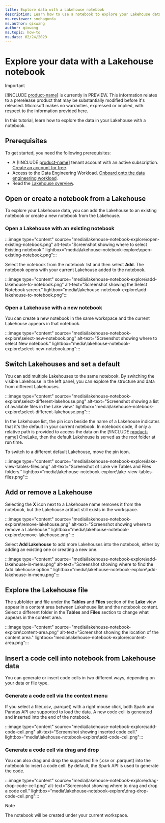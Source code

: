 ```yaml
---
title: Explore data with a Lakehouse notebook
description: Learn how to use a notebook to explore your Lakehouse data.
ms.reviewer: snehagunda
ms.author: qixwang
author: qixwang
ms.topic: how-to
ms.date: 02/24/2023
---
```


# Explore your data with a Lakehouse notebook

> [!IMPORTANT]
> [!INCLUDE [product-name](../includes/product-name.md)] is currently in PREVIEW. This information relates to a prerelease product that may be substantially modified before it's released. Microsoft makes no warranties, expressed or implied, with respect to the information provided here.

In this tutorial, learn how to explore the data in your Lakehouse with a notebook.

## Prerequisites

To get started, you need the following prerequisites:

- A [!INCLUDE [product-name](../includes/product-name.md)] tenant account with an active subscription. [Create an account for free](../placeholder.md).
- Access to the Data Engineering Workload. [Onboard onto the data engineering workload](../placeholder.md).
- Read the [Lakehouse overview](lakehouse-overview.md).

## Open or create a notebook from a Lakehouse

To explore your Lakehouse data, you can add the Lakehouse to an existing notebook or create a new notebook from the Lakehouse.

### Open a Lakehouse with an existing notebook

:::image type="content" source="media\lakehouse-notebook-explore\open-existing-notebook.png" alt-text="Screenshot showing where to select Existing notebook." lightbox="media\lakehouse-notebook-explore\open-existing-notebook.png":::

Select the notebook from the notebook list and then select **Add**. The notebook opens with your current Lakehouse added to the notebook.

:::image type="content" source="media\lakehouse-notebook-explore\add-lakehouse-to-notebook.png" alt-text="Screenshot showing the Select Notebook screen." lightbox="media\lakehouse-notebook-explore\add-lakehouse-to-notebook.png":::

### Open a Lakehouse with a new notebook

You can create a new notebook in the same workspace and the current Lakehouse appears in that notebook.

:::image type="content" source="media\lakehouse-notebook-explore\select-new-notebook.png" alt-text="Screenshot showing where to select New notebook." lightbox="media\lakehouse-notebook-explore\select-new-notebook.png":::

## Switch Lakehouses and set a default

You can add multiple Lakehouses to the same notebook. By switching the visible Lakehouse in the left panel, you can explore the structure and data from different Lakehouses.

:::image type="content" source="media\lakehouse-notebook-explore\select-different-lakehouse.png" alt-text="Screenshot showing a list of available files in the Lake view." lightbox="media\lakehouse-notebook-explore\select-different-lakehouse.png":::

In the Lakehouse list, the pin icon beside the name of a Lakehouse indicates that it's the default in your current notebook. In notebook code, if only a relative path is provided to access the data on the [!INCLUDE [product-name](../includes/product-name.md)] OneLake, then the default Lakehouse is served as the root folder at run time.

To switch to a different default Lakehouse, move the pin icon.

:::image type="content" source="media\lakehouse-notebook-explore\lake-view-tables-files.png" alt-text="Screenshot of Lake vie Tables and Files folders." lightbox="media\lakehouse-notebook-explore\lake-view-tables-files.png":::

## Add or remove a Lakehouse

Selecting the **X** icon next to a Lakehouse name removes it from the notebook, but the Lakehouse artifact still exists in the workspace.

:::image type="content" source="media\lakehouse-notebook-explore\remove-lakehouse.png" alt-text="Screenshot showing where to remove a Lakehouse." lightbox="media\lakehouse-notebook-explore\remove-lakehouse.png":::

Select **Add Lakehouse** to add more Lakehouses into the notebook, either by adding an existing one or creating a new one.

:::image type="content" source="media\lakehouse-notebook-explore\add-lakehouse-in-menu.png" alt-text="Screenshot showing where to find the Add lakehouse option." lightbox="media\lakehouse-notebook-explore\add-lakehouse-in-menu.png":::

## Explore the Lakehouse file

The subfolder and file under the **Tables** and **Files** section of the **Lake** view appear in a content area between Lakehouse list and the notebook content. Select a different folder in the **Tables** and **Files** section to change what appears in the content area.

:::image type="content" source="media\lakehouse-notebook-explore\content-area.png" alt-text="Screenshot showing the location of the content area." lightbox="media\lakehouse-notebook-explore\content-area.png":::

## Insert a code cell into notebook from Lakehouse data

You can generate or insert code cells in two different ways, depending on your data or file type.

### Generate a code cell via the context menu

If you select a file(.csv, .parquet) with a right mouse click, both Spark and Pandas API are supported to load the data. A new code cell is generated and inserted into the end of the notebook.

:::image type="content" source="media\lakehouse-notebook-explore\add-code-cell.png" alt-text="Screenshot showing inserted code cell." lightbox="media\lakehouse-notebook-explore\add-code-cell.png":::

### Generate a code cell via drag and drop

You can also drag and drop the supported file (.csv or .parquet) into the notebook to insert a code cell. By default, the Spark API is used to generate the code.

:::image type="content" source="media\lakehouse-notebook-explore\drag-drop-code-cell.png" alt-text="Screenshot showing where to drag and drop a code cell." lightbox="media\lakehouse-notebook-explore\drag-drop-code-cell.png":::

> [!NOTE]
> The notebook will be created under your current workspace.
